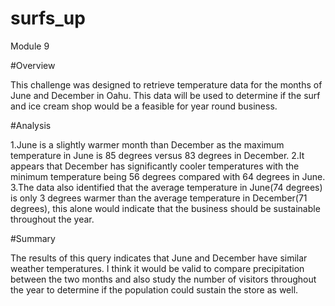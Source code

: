 # surfs_up
Module 9

#Overview

This challenge was designed to retrieve temperature data for the months of June and December in Oahu. This data will be used to determine if the surf and ice cream shop would be a feasible for year round business.

#Analysis

1.June is a slightly warmer month than December as the maximum temperature in June is 85 degrees versus 83 degrees in December.
2.It appears that December has significantly cooler temperatures with the minimum temperature being 56 degrees compared with 64 degrees in June.
3.The data also identified that the average temperature in June(74 degrees) is only 3 degrees warmer than the average temperature in December(71 degrees), this alone would indicate that the business should be sustainable throughout the year. 

#Summary

The results of this query indicates that June and December have similar weather temperatures.  I think it would be valid to compare precipitation between the two months and also study the number of visitors throughout the year to determine if the population could sustain the store as well.
